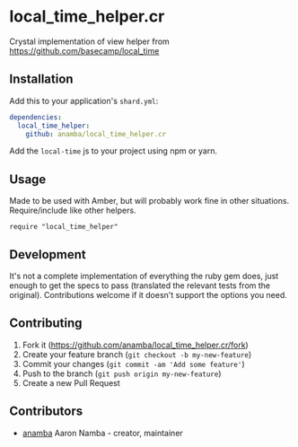 # local_time_helper.cr

Crystal implementation of view helper from https://github.com/basecamp/local_time

## Installation

Add this to your application's `shard.yml`:

```yaml
dependencies:
  local_time_helper:
    github: anamba/local_time_helper.cr
```

Add the `local-time` js to your project using npm or yarn.

## Usage

Made to be used with Amber, but will probably work fine in other situations. Require/include like other helpers.

```crystal
require "local_time_helper"
```

## Development

It's not a complete implementation of everything the ruby gem does, just enough to get the specs to pass (translated the relevant tests from the original).
Contributions welcome if it doesn't support the options you need.

## Contributing

1. Fork it (<https://github.com/anamba/local_time_helper.cr/fork>)
2. Create your feature branch (`git checkout -b my-new-feature`)
3. Commit your changes (`git commit -am 'Add some feature'`)
4. Push to the branch (`git push origin my-new-feature`)
5. Create a new Pull Request

## Contributors

- [anamba](https://github.com/anamba) Aaron Namba - creator, maintainer
